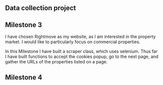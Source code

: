 ## Data collection project

## Milestone 3

I have chosen Rightmove as my website, as I am interested in the property market. I would like to particularly focus on commercial properties.

In this Milestone I have built a scraper class, which uses selenium. Thus far I have built functions to accept the cookies popup, go to the next page, and gather the URLs of the properties listed on a page.

## Milestone 4
